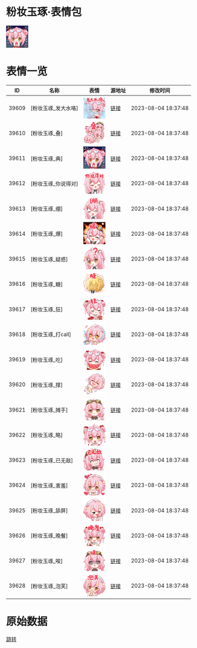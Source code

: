 # 粉妆玉琢·表情包

<img src="./cover.png" height="60" alt="cover" />

# 表情一览

|ID|名称|表情|源地址|修改时间|
|----|----|----|----|----|
|39609|[粉妆玉琢_发大水咯]|<img src="./pic/039609_%5B粉妆玉琢_发大水咯%5D.png" height="60" alt="发大水咯"/>|[链接](https://i0.hdslb.com/bfs/garb/item/41379b151bb88ddfd3781c8ce659c9d5c4581ef1.png)|2023-08-04 18:37:48|
|39610|[粉妆玉琢_叠]|<img src="./pic/039610_%5B粉妆玉琢_叠%5D.png" height="60" alt="叠"/>|[链接](https://i0.hdslb.com/bfs/garb/item/fc5c653f962d5b0d88605fc4ae5063a32dcc2d8b.png)|2023-08-04 18:37:48|
|39611|[粉妆玉琢_典]|<img src="./pic/039611_%5B粉妆玉琢_典%5D.png" height="60" alt="典"/>|[链接](https://i0.hdslb.com/bfs/garb/item/e4b60361a460cd9acfb246b9518a0ccc62c0e03b.png)|2023-08-04 18:37:48|
|39612|[粉妆玉琢_你说得对]|<img src="./pic/039612_%5B粉妆玉琢_你说得对%5D.png" height="60" alt="你说得对"/>|[链接](https://i0.hdslb.com/bfs/garb/item/573d3f45432e3e6073529895d6d26aaeba6cde3b.png)|2023-08-04 18:37:48|
|39613|[粉妆玉琢_绷]|<img src="./pic/039613_%5B粉妆玉琢_绷%5D.png" height="60" alt="绷"/>|[链接](https://i0.hdslb.com/bfs/garb/item/077339a900ba09fa906c6635d60e3a92a81816e0.png)|2023-08-04 18:37:48|
|39614|[粉妆玉琢_爆]|<img src="./pic/039614_%5B粉妆玉琢_爆%5D.png" height="60" alt="爆"/>|[链接](https://i0.hdslb.com/bfs/garb/item/c7ef5c718894b130619ebd4df9fd821db30d094f.png)|2023-08-04 18:37:48|
|39615|[粉妆玉琢_疑惑]|<img src="./pic/039615_%5B粉妆玉琢_疑惑%5D.png" height="60" alt="疑惑"/>|[链接](https://i0.hdslb.com/bfs/garb/item/8919fda23761068bcdf9a8ade3347eef066a16d2.png)|2023-08-04 18:37:48|
|39616|[粉妆玉琢_糖]|<img src="./pic/039616_%5B粉妆玉琢_糖%5D.png" height="60" alt="糖"/>|[链接](https://i0.hdslb.com/bfs/garb/item/9d51344e23adc0556966b5ec3423918b33c71c77.png)|2023-08-04 18:37:48|
|39617|[粉妆玉琢_狂]|<img src="./pic/039617_%5B粉妆玉琢_狂%5D.png" height="60" alt="狂"/>|[链接](https://i0.hdslb.com/bfs/garb/item/6db612bc6acb7b03da78ca95a248d516d9dae27b.png)|2023-08-04 18:37:48|
|39618|[粉妆玉琢_打call]|<img src="./pic/039618_%5B粉妆玉琢_打call%5D.png" height="60" alt="打call"/>|[链接](https://i0.hdslb.com/bfs/garb/item/2e46e8fbd2b713fb946f0060bdb34c887521156a.png)|2023-08-04 18:37:48|
|39619|[粉妆玉琢_吃]|<img src="./pic/039619_%5B粉妆玉琢_吃%5D.png" height="60" alt="吃"/>|[链接](https://i0.hdslb.com/bfs/garb/item/14db8e47d2a99a05984989edcb077533ca23b7a4.png)|2023-08-04 18:37:48|
|39620|[粉妆玉琢_撑]|<img src="./pic/039620_%5B粉妆玉琢_撑%5D.png" height="60" alt="撑"/>|[链接](https://i0.hdslb.com/bfs/garb/item/6fcd89b90e7b3fbba18fb7cea38b13909414d722.png)|2023-08-04 18:37:48|
|39621|[粉妆玉琢_摊手]|<img src="./pic/039621_%5B粉妆玉琢_摊手%5D.png" height="60" alt="摊手"/>|[链接](https://i0.hdslb.com/bfs/garb/item/612d6c1778e4405379b41eda893a4279351d3efd.png)|2023-08-04 18:37:48|
|39622|[粉妆玉琢_略]|<img src="./pic/039622_%5B粉妆玉琢_略%5D.png" height="60" alt="略"/>|[链接](https://i0.hdslb.com/bfs/garb/item/773f7672f03c448bf08d9dec63dc1e3d46e2b7ca.png)|2023-08-04 18:37:48|
|39623|[粉妆玉琢_已无敌]|<img src="./pic/039623_%5B粉妆玉琢_已无敌%5D.png" height="60" alt="已无敌"/>|[链接](https://i0.hdslb.com/bfs/garb/item/44e1045e3408a04418fc02c57c07ba6925cdd1c5.png)|2023-08-04 18:37:48|
|39624|[粉妆玉琢_害羞]|<img src="./pic/039624_%5B粉妆玉琢_害羞%5D.png" height="60" alt="害羞"/>|[链接](https://i0.hdslb.com/bfs/garb/item/89480d59ab59a4b7330eff1cfbe8419f58c39469.png)|2023-08-04 18:37:48|
|39625|[粉妆玉琢_舔屏]|<img src="./pic/039625_%5B粉妆玉琢_舔屏%5D.png" height="60" alt="舔屏"/>|[链接](https://i0.hdslb.com/bfs/garb/item/a1a56d434cacf1c8506c3e7a5fe2f1cde18b1d59.png)|2023-08-04 18:37:48|
|39626|[粉妆玉琢_晚餐]|<img src="./pic/039626_%5B粉妆玉琢_晚餐%5D.png" height="60" alt="晚餐"/>|[链接](https://i0.hdslb.com/bfs/garb/item/a48348df508bb5643eca12dc41cb368388b8d066.png)|2023-08-04 18:37:48|
|39627|[粉妆玉琢_唉]|<img src="./pic/039627_%5B粉妆玉琢_唉%5D.png" height="60" alt="唉"/>|[链接](https://i0.hdslb.com/bfs/garb/item/5a549e2dcde45ae4c32815a40b2b65008ec64b3e.png)|2023-08-04 18:37:48|
|39628|[粉妆玉琢_泡芙]|<img src="./pic/039628_%5B粉妆玉琢_泡芙%5D.png" height="60" alt="泡芙"/>|[链接](https://i0.hdslb.com/bfs/garb/item/1509ab20b8edd900e17001989d156697cb8c09c4.png)|2023-08-04 18:37:48|

# 原始数据

[跳转](./raw.json)

